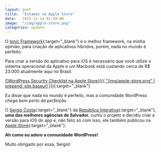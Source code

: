 ```yaml
---
layout: post
title:  "Estamos na Apple Store"
date:   2015-11-14 01:10:00
image:  "/img/apple-store.png"
categories: update
---
```


O [Ionic Framework](http://ionicframework.com/){:target="_blank"} é o melhor framework, na minha opinião, para criação de aplicativos híbridos, porém, nada no mundo é perfeito.

Para criar a versão do aplicativo para iOS é necessário que você utilize o sistema operacional da Apple e um Macbook está custando cerca de R$ 23.000 atualmente aqui no Brasil.

[![WordPress Security Checklist na Apple Store]({{ "/img/apple-store.png" | prepend: site.baseurl }})](https://itunes.apple.com/us/app/security-checklist-for-wordpress/id1035454332?ls=1&mt=8){:target="_blank"}

Eu disse que nada no mundo é perfeito, mas a comunidade WordPress *chega bem perto da perfeição*.  

O [Sergio Costa](https://www.facebook.com/sergio.costa.5815){:target="_blank"} da [República Interativa](http://republicainterativa.com.br/){:target="_blank"}, **uma das melhores agências de Salvador**, curtiu o projeto e decidiu criar a versão para iOS do app e, não feliz só com isso, ele também publicou na [Apple Store](https://itunes.apple.com/us/app/security-checklist-for-wordpress/id1035454332?ls=1&mt=8){:target="_blank"}.

**Ah como eu adoro a comunidade WordPress!**

Muito obrigado por essa, Sergio!

